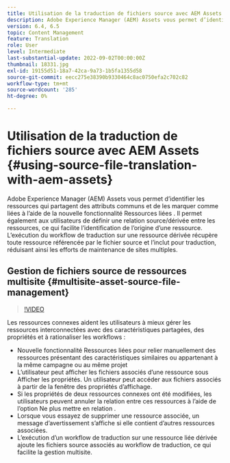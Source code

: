```yaml
---
title: Utilisation de la traduction de fichiers source avec AEM Assets
description: Adobe Experience Manager (AEM) Assets vous permet d’identifier les ressources qui partagent des attributs communs et de les marquer comme liées à l’aide de la nouvelle fonctionnalité Ressources liées . Il permet également aux utilisateurs de définir une relation source/dérivée entre les ressources, ce qui facilite l’identification de l’origine d’une ressource. L’exécution du workflow de traduction sur une ressource dérivée récupère toute ressource référencée par le fichier source et l’inclut pour traduction, réduisant ainsi les efforts de maintenance de sites multiples.
version: 6.4, 6.5
topic: Content Management
feature: Translation
role: User
level: Intermediate
last-substantial-update: 2022-09-02T00:00:00Z
thumbnail: 18331.jpg
exl-id: 19155d51-18a7-42ca-9a73-1b5fa1355d58
source-git-commit: eecc275e38390b9330464c8ac0750efa2c702c82
workflow-type: tm+mt
source-wordcount: '285'
ht-degree: 0%

---
```


# Utilisation de la traduction de fichiers source avec AEM Assets {#using-source-file-translation-with-aem-assets}

Adobe Experience Manager (AEM) Assets vous permet d’identifier les ressources qui partagent des attributs communs et de les marquer comme liées à l’aide de la nouvelle fonctionnalité Ressources liées . Il permet également aux utilisateurs de définir une relation source/dérivée entre les ressources, ce qui facilite l’identification de l’origine d’une ressource. L’exécution du workflow de traduction sur une ressource dérivée récupère toute ressource référencée par le fichier source et l’inclut pour traduction, réduisant ainsi les efforts de maintenance de sites multiples.

## Gestion de fichiers source de ressources multisite {#multisite-asset-source-file-management}

>[!VIDEO](https://video.tv.adobe.com/v/18331?quality=12&learn=on)

Les ressources connexes aident les utilisateurs à mieux gérer les ressources interconnectées avec des caractéristiques partagées, des propriétés et à rationaliser les workflows :

* Nouvelle fonctionnalité Ressources liées pour relier manuellement des ressources présentant des caractéristiques similaires ou appartenant à la même campagne ou au même projet
* L’utilisateur peut afficher les fichiers associés d’une ressource sous Afficher les propriétés. Un utilisateur peut accéder aux fichiers associés à partir de la fenêtre des propriétés d’affichage.
* Si les propriétés de deux ressources connexes ont été modifiées, les utilisateurs peuvent annuler la relation entre ces ressources à l’aide de l’option Ne plus mettre en relation .
* Lorsque vous essayez de supprimer une ressource associée, un message d’avertissement s’affiche si elle contient d’autres ressources associées.
* L’exécution d’un workflow de traduction sur une ressource liée dérivée ajoute les fichiers source associés au workflow de traduction, ce qui facilite la gestion multisite.
